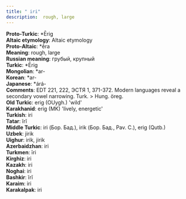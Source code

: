 ```yaml
---
title: " iri"
description:  rough, large
---
```


<strong>Proto-Turkic</strong>:  *Ērig<br>
<strong>Altaic etymology</strong>:  Altaic etymology<br>
<strong> Proto-Altaic</strong>:  *ḗra<br>
<strong>Meaning</strong>:  rough, large<br>
<strong>Russian meaning</strong>:  грубый, крупный<br>
<strong>Turkic</strong>:  *Ērig<br>
<strong>Mongolian</strong>:  *ar-<br>
<strong>Korean</strong>:  *ar-<br>
<strong>Japanese</strong>:  *árá-<br>
<strong>Comments</strong>:  EDT 221, 222, ЭСТЯ 1, 371-372. Modern languages reveal a secondary vowel narrowing. Turk. > Hung. öreg.<br>
<strong>Old Turkic</strong>:  erig (OUygh.) 'wild'<br>
<strong>Karakhanid</strong>:  erig (MK) 'lively, energetic'<br>
<strong>Turkish</strong>:  iri<br>
<strong>Tatar</strong>:  ĭrĭ<br>
<strong>Middle Turkic</strong>:  iri (Бор. Бад.), irik (Бор. Бад., Pav. C.), erig (Qutb.)<br>
<strong>Uzbek</strong>:  jirik<br>
<strong>Uighur</strong>:  irik, jirik<br>
<strong>Azerbaidzhan</strong>:  iri<br>
<strong>Turkmen</strong>:  īri<br>
<strong>Kirghiz</strong>:  iri<br>
<strong>Kazakh</strong>:  iri<br>
<strong>Noghai</strong>:  iri<br>
<strong>Bashkir</strong>:  ĭrĭ<br>
<strong>Karaim</strong>:  iri<br>
<strong>Karakalpak</strong>:  iri<br>


